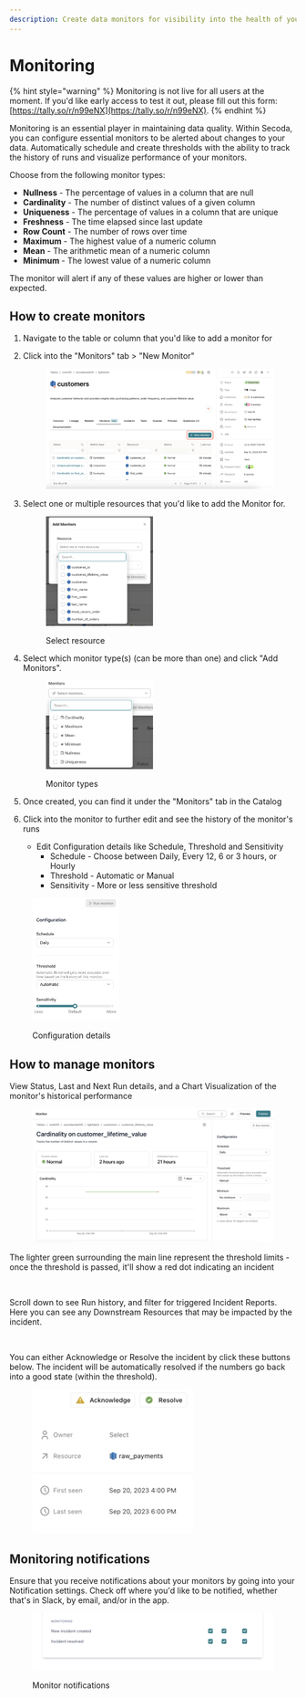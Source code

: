 ```yaml
---
description: Create data monitors for visibility into the health of your data stack
---
```


# Monitoring

{% hint style="warning" %}
Monitoring is not live for all users at the moment. If you'd like early access to test it out, please fill out this form: [https://tally.so/r/n99eNX](https://tally.so/r/n99eNX).
{% endhint %}

Monitoring is an essential player in maintaining data quality. Within Secoda, you can configure essential monitors to be alerted about changes to your data. Automatically schedule and create thresholds with the ability to track the history of runs and visualize performance of your monitors.

Choose from the following monitor types:

* **Nullness** - The percentage of values in a column that are null
* **Cardinality** - The number of distinct values of a given column
* **Uniqueness** - The percentage of values in a column that are unique
* **Freshness** - The time elapsed since last update
* **Row Count** - The number of rows over time
* **Maximum** - The highest value of a numeric column
* **Mean** - The arithmetic mean of a numeric column
* **Minimum** - The lowest value of a numeric column

The monitor will alert if any of these values are higher or lower than expected.

## How to create monitors

1. Navigate to the table or column that you'd like to add a monitor for
2.  Click into the "Monitors" tab > "New Monitor"&#x20;

    <figure><img src="../.gitbook/assets/Screenshot 2023-09-20 at 11.21.50 AM.png" alt=""><figcaption></figcaption></figure>
3.  Select one or multiple resources that you'd like to add the Monitor for.

    <div align="left">

    <figure><img src="../.gitbook/assets/Screenshot 2023-09-20 at 11.26.00 AM.png" alt="" width="188"><figcaption><p>Select resource</p></figcaption></figure>

    </div>
4.  Select which monitor type(s) (can be more than one) and click "Add Monitors".&#x20;



    <div align="left">

    <figure><img src="../.gitbook/assets/Screenshot 2023-09-20 at 11.55.04 AM.png" alt="" width="188"><figcaption><p>Monitor types</p></figcaption></figure>

    </div>
5. Once created, you can find it under the "Monitors" tab in the Catalog
6. Click into the monitor to further edit and see the history of the monitor's runs
   * Edit Configuration details like Schedule, Threshold and Sensitivity&#x20;
     * Schedule - Choose between Daily, Every 12, 6 or 3 hours, or Hourly
     * Threshold - Automatic or Manual
     * Sensitivity - More or less sensitive threshold

<div align="left">

<figure><img src="../.gitbook/assets/Screenshot 2023-09-20 at 11.33.40 AM (1).png" alt="" width="153"><figcaption><p>Configuration details</p></figcaption></figure>

</div>

## How to manage monitors

View Status, Last and Next Run details, and a Chart Visualization of the monitor's historical performance

<div align="left">

<figure><img src="../.gitbook/assets/Screenshot 2023-09-20 at 11.58.03 AM.png" alt=""><figcaption></figcaption></figure>

</div>

The lighter green surrounding the main line represent the threshold limits - once the threshold is passed, it'll show a red dot indicating an incident

<figure><img src="../.gitbook/assets/Kapture 2023-09-21 at 12.13.04.gif" alt=""><figcaption></figcaption></figure>

Scroll down to see Run history, and filter for triggered Incident Reports. Here you can see any Downstream Resources that may be impacted by the incident.

<figure><img src="../.gitbook/assets/Kapture 2023-09-21 at 12.21.17.gif" alt=""><figcaption></figcaption></figure>

You can either Acknowledge or Resolve the incident by click these buttons below. The incident will be automatically resolved if the numbers go back into a good state (within the threshold).

<div align="left">

<figure><img src="../.gitbook/assets/Screenshot 2023-09-21 at 12.29.23 PM.png" alt="" width="282"><figcaption></figcaption></figure>

</div>

## Monitoring notifications

Ensure that you receive notifications about your monitors by going into your Notification settings. Check off where you'd like to be notified, whether that's in Slack, by email, and/or in the app.

<div align="left">

<figure><img src="../.gitbook/assets/Screenshot 2023-09-20 at 3.17.05 PM.png" alt=""><figcaption><p>Monitor notifications</p></figcaption></figure>

</div>
